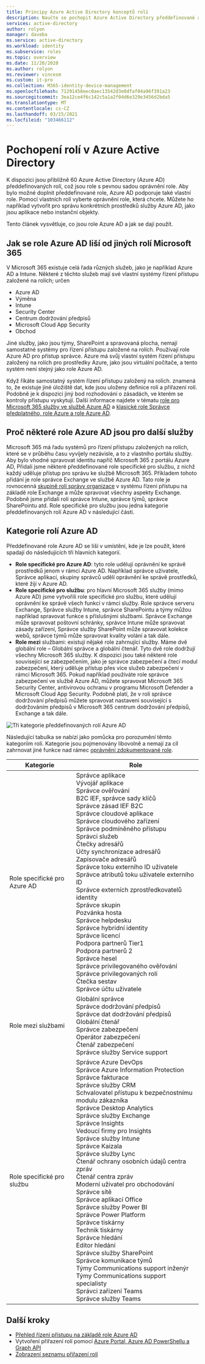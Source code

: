 ```yaml
---
title: Principy Azure Active Directory konceptů rolí
description: Naučte se pochopit Azure Active Directory předdefinované a vlastní role s oborem prostředků v Azure Active Directory.
services: active-directory
author: rolyon
manager: daveba
ms.service: active-directory
ms.workload: identity
ms.subservice: roles
ms.topic: overview
ms.date: 11/20/2020
ms.author: rolyon
ms.reviewer: vincesm
ms.custom: it-pro
ms.collection: M365-identity-device-management
ms.openlocfilehash: 71291458eec0aec13542d3e0dfaf04a96f391a23
ms.sourcegitcommit: 3ea12ce4f6c142c5a1a2f04d6e329e3456d2bda5
ms.translationtype: MT
ms.contentlocale: cs-CZ
ms.lasthandoff: 03/15/2021
ms.locfileid: "103466112"
---
```

# <a name="understand-roles-in-azure-active-directory"></a>Pochopení rolí v Azure Active Directory

K dispozici jsou přibližně 60 Azure Active Directory (Azure AD) předdefinovaných rolí, což jsou role s pevnou sadou oprávnění role. Aby bylo možné doplnit předdefinované role, Azure AD podporuje také vlastní role. Pomocí vlastních rolí vyberte oprávnění role, která chcete. Můžete ho například vytvořit pro správu konkrétních prostředků služby Azure AD, jako jsou aplikace nebo instanční objekty.

Tento článek vysvětluje, co jsou role Azure AD a jak se dají použít.

## <a name="how-azure-ad-roles-are-different-from-other-microsoft-365-roles"></a>Jak se role Azure AD liší od jiných rolí Microsoft 365

V Microsoft 365 existuje celá řada různých služeb, jako je například Azure AD a Intune. Některé z těchto služeb mají své vlastní systémy řízení přístupu založené na rolích; určen

- Azure AD
- Výměna
- Intune
- Security Center
- Centrum dodržování předpisů
- Microsoft Cloud App Security
- Obchod

Jiné služby, jako jsou týmy, SharePoint a spravovaná plocha, nemají samostatné systémy pro řízení přístupu založené na rolích. Používají role Azure AD pro přístup správce. Azure má svůj vlastní systém řízení přístupu založený na rolích pro prostředky Azure, jako jsou virtuální počítače, a tento systém není stejný jako role Azure AD.

Když říkáte samostatný systém řízení přístupu založený na rolích. znamená to, že existuje jiné úložiště dat, kde jsou uloženy definice rolí a přiřazení rolí. Podobně je k dispozici jiný bod rozhodování o zásadách, ve kterém se kontroly přístupu vyskytují. Další informace najdete v tématu [role pro Microsoft 365 služby ve službě Azure AD](m365-workload-docs.md) a [klasické role Správce předplatného, role Azure a role Azure AD](../../role-based-access-control/rbac-and-directory-admin-roles.md).

## <a name="why-some-azure-ad-roles-are-for-other-services"></a>Proč některé role Azure AD jsou pro další služby

Microsoft 365 má řadu systémů pro řízení přístupu založených na rolích, které se v průběhu času vyvíjely nezávisle, a to z vlastního portálu služby. Aby bylo vhodné spravovat identitu napříč Microsoft 365 z portálu Azure AD, Přidali jsme některé předdefinované role specifické pro službu, z nichž každý uděluje přístup pro správu ke službě Microsoft 365. Příkladem tohoto přidání je role správce Exchange ve službě Azure AD. Tato role je rovnocenná [skupině rolí správy organizace](/exchange/organization-management-exchange-2013-help) v systému řízení přístupu na základě role Exchange a může spravovat všechny aspekty Exchange. Podobně jsme přidali roli správce Intune, správce týmů, správce SharePointu atd. Role specifické pro službu jsou jedna kategorie předdefinovaných rolí Azure AD v následující části.

## <a name="categories-of-azure-ad-roles"></a>Kategorie rolí Azure AD

Předdefinované role Azure AD se liší v umístění, kde je lze použít, které spadají do následujících tří hlavních kategorií.

- **Role specifické pro Azure AD**: tyto role udělují oprávnění ke správě prostředků jenom v rámci Azure AD. Například správce uživatele, Správce aplikací, skupiny správců udělí oprávnění ke správě prostředků, které žijí v Azure AD.
- **Role specifické pro službu**: pro hlavní Microsoft 365 služby (mimo Azure AD) jsme vytvořili role specifické pro službu, které udělují oprávnění ke správě všech funkcí v rámci služby.  Role správce serveru Exchange, Správce služby Intune, správce SharePointu a týmy můžou například spravovat funkce s příslušnými službami. Správce Exchange může spravovat poštovní schránky, správce Intune může spravovat zásady zařízení, Správce služby SharePoint může spravovat kolekce webů, správce týmů může spravovat kvality volání a tak dále.
- **Role mezi** službami: existují nějaké role zahrnující služby. Máme dvě globální role – Globální správce a globální čtenář. Tyto dvě role dodržují všechny Microsoft 365 služby. K dispozici jsou také některé role související se zabezpečením, jako je správce zabezpečení a čtecí modul zabezpečení, který uděluje přístup přes více služeb zabezpečení v rámci Microsoft 365. Pokud například používáte role správce zabezpečení ve službě Azure AD, můžete spravovat Microsoft 365 Security Center, antivirovou ochranu v programu Microsoft Defender a Microsoft Cloud App Security. Podobně platí, že v roli správce dodržování předpisů můžete spravovat nastavení související s dodržováním předpisů v Microsoft 365 centrum dodržování předpisů, Exchange a tak dále.

![Tři kategorie předdefinovaných rolí Azure AD](./media/concept-understand-roles/role-overlap-diagram.png)

Následující tabulka se nabízí jako pomůcka pro porozumění těmto kategoriím rolí. Kategorie jsou pojmenovány libovolně a nemají za cíl zahrnovat jiné funkce nad rámec [oprávnění zdokumentované role](permissions-reference.md).

Kategorie | Role
---- | ----
Role specifické pro Azure AD | Správce aplikace<br>Vývojář aplikace<br>Správce ověřování<br>B2C IEF, správce sady klíčů<br>Správce zásad IEF B2C<br>Správce cloudové aplikace<br>Správce cloudového zařízení<br>Správce podmíněného přístupu<br>Správci služeb<br>Čtečky adresářů<br>Účty synchronizace adresářů<br>Zapisovače adresářů<br>Správce toku externího ID uživatele<br>Správce atributů toku uživatele externího ID<br>Správce externích zprostředkovatelů identity<br>Správce skupin<br>Pozvánka hosta<br>Správce helpdesku<br>Správce hybridní identity<br>Správce licencí<br>Podpora partnerů Tier1<br>Podpora partnerů 2<br>Správce hesel<br>Správce privilegovaného ověřování<br>Správce privilegovaných rolí<br>Čtečka sestav<br>Správce účtu uživatele
Role mezi službami | Globální správce<br>Správce dodržování předpisů<br>Správce dat dodržování předpisů<br>Globální čtenář<br>Správce zabezpečení<br>Operátor zabezpečení<br>Čtenář zabezpečení<br>Správce služby Service support
Role specifické pro službu | Správce Azure DevOps<br>Správce Azure Information Protection<br>Správce fakturace<br>Správce služby CRM<br>Schvalovatel přístupu k bezpečnostnímu modulu zákazníka<br>Správce Desktop Analytics<br>Správce služby Exchange<br>Správce Insights<br>Vedoucí firmy pro Insights<br>Správce služby Intune<br>Správce Kaizala<br>Správce služby Lync<br>Čtenář ochrany osobních údajů centra zpráv<br>Čtenář centra zpráv<br>Moderní uživatel pro obchodování<br>Správce sítě<br>Správce aplikací Office<br>Správce služby Power BI<br>Správce Power Platform<br>Správce tiskárny<br>Technik tiskárny<br>Správce hledání<br>Editor hledání<br>Správce služby SharePoint<br>Správce komunikace týmů<br>Týmy Communications support inženýr<br>Týmy Communications support specialisty<br>Správci zařízení Teams<br>Správce služby Teams

## <a name="next-steps"></a>Další kroky

- [Přehled řízení přístupu na základě role Azure AD](custom-overview.md)
- Vytvoření přiřazení rolí pomocí [Azure Portal, Azure AD PowerShellu a Graph API](custom-create.md)
- [Zobrazení seznamu přiřazení rolí](view-assignments.md)
